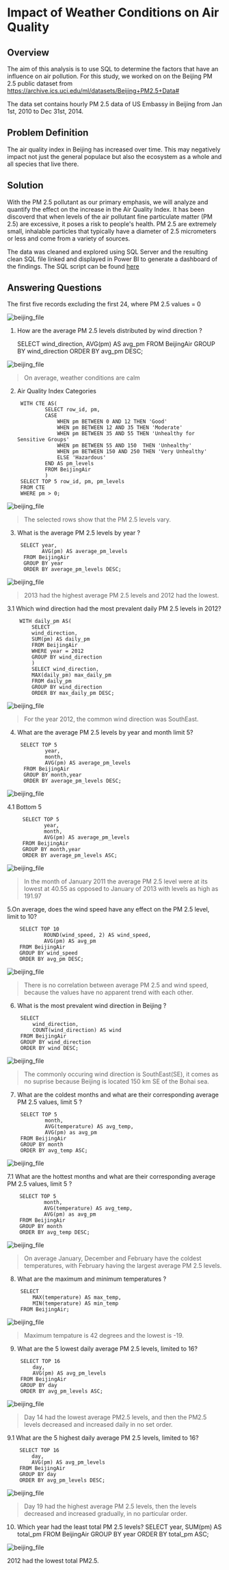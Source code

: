 # Impact of Weather Conditions on Air Quality

## Overview

The aim of this analysis is to use SQL to determine the factors that have an influence on air pollution.
For this study, we worked on on the Beijing PM 2.5 public dataset from https://archive.ics.uci.edu/ml/datasets/Beijing+PM2.5+Data#

The data set contains hourly PM 2.5 data of US Embassy in Beijing from Jan 1st, 2010 to Dec 31st, 2014.

## Problem Definition

The air quality index in Beijing has increased over time. This may negatively impact not just the general populace but also the ecosystem as a whole and all species that live there.

## Solution

With the PM 2.5 pollutant as our primary emphasis, we will analyze and quantify the effect on the increase in the Air Quality Index. It has been discoverd that when levels of the air pollutant fine particulate matter (PM 2.5) are excessive, it poses a risk to people's health.
PM 2.5 are extremely small, inhalable particles that typically have a diameter of 2.5 micrometers or less and come from a variety of sources.

The data was cleaned and explored using SQL Server and the resulting clean SQL file linked and displayed in Power BI to generate a dashboard of the findings.
The SQL script can be found [here](/air_quality.sql)

## Answering Questions

The first five records excluding the first 24, where PM 2.5 values = 0 

![beijing_file](images/sql_full.png)

1. How are the average PM 2.5 levels distributed by wind direction ?

	SELECT wind_direction,
		AVG(pm) AS avg_pm
	FROM BeijingAir
	GROUP BY wind_direction
	ORDER BY avg_pm DESC;
	
![beijing_file](images/sql_1.png)

> On average, weather conditions are calm 

2. Air Quality Index Categories 

		WITH CTE AS(
				SELECT row_id, pm,
				CASE
					WHEN pm BETWEEN 0 AND 12 THEN 'Good'
					WHEN pm BETWEEN 12 AND 35 THEN 'Moderate'
					WHEN pm BETWEEN 35 AND 55 THEN 'Unhealthy for Sensitive Groups'
					WHEN pm BETWEEN 55 AND 150  THEN 'Unhealthy'
					WHEN pm BETWEEN 150 AND 250 THEN 'Very Unhealthy'
					ELSE 'Hazardous'
				END AS pm_levels
				FROM BeijingAir
				)
		SELECT TOP 5 row_id, pm, pm_levels
		FROM CTE
		WHERE pm > 0;
	
![beijing_file](images/sql_2.png)

> The selected rows show that the PM 2.5 levels vary.

3. What is the average PM 2.5 levels by year ?
 
		SELECT year, 
		       AVG(pm) AS average_pm_levels
		 FROM BeijingAir
		 GROUP BY year 
		 ORDER BY average_pm_levels DESC;
	 
![beijing_file](images/sql_3.png)

> 2013 had the highest average PM 2.5 levels and 2012 had the lowest.

3.1 Which wind direction had the most prevalent daily PM 2.5 levels in 2012?

		WITH daily_pm AS(
			SELECT
			wind_direction,  
			SUM(pm) AS daily_pm
			FROM BeijingAir
			WHERE year = 2012
			GROUP BY wind_direction
			)
			SELECT wind_direction, 
			MAX(daily_pm) max_daily_pm
			FROM daily_pm
			GROUP BY wind_direction
			ORDER BY max_daily_pm DESC;
			
![beijing_file](images/sql_3.1.png)

> For the year 2012, the common wind direction was SouthEast.

4. What are the average PM 2.5 levels by year and month limit 5?

		SELECT TOP 5
				year,
				month,
				AVG(pm) AS average_pm_levels
		 FROM BeijingAir
		 GROUP BY month,year
		 ORDER BY average_pm_levels DESC;
		 
![beijing_file](images/sql_4.png)


4.1 Bottom 5

		 SELECT TOP 5
				year,
				month,
				AVG(pm) AS average_pm_levels
		 FROM BeijingAir
		 GROUP BY month,year
		 ORDER BY average_pm_levels ASC;
		 
![beijing_file](images/sql_4.1.png)

> In the month of January 2011 the average PM 2.5 level were at its lowest at 40.55 as opposed to January of 2013 with levels as high as 191.97

 5.On average, does the wind speed have any effect on the PM 2.5 level, limit to 10? 
 
		SELECT TOP 10 
				ROUND(wind_speed, 2) AS wind_speed, 
				AVG(pm) AS avg_pm
		FROM BeijingAir
		GROUP BY wind_speed 
		ORDER BY avg_pm DESC;
	
![beijing_file](images/sql_5.png)
  
 > There is no correlation between average PM 2.5 and wind speed, because the values have no apparent trend with each other.
  
6. What is the most prevalent wind direction in Beijing ?

		SELECT 
			wind_direction,
			COUNT(wind_direction) AS wind
		FROM BeijingAir
		GROUP BY wind_direction
		ORDER BY wind DESC;
		
![beijing_file](images/sql_6.png)

> The commonly occuring wind direction is SouthEast(SE), it comes as no suprise because Beijing is located 150 km SE of the Bohai sea.

7. What are the coldest months and what are their corresponding average PM 2.5 values, limit 5 ?

		SELECT TOP 5
				month,
				AVG(temperature) AS avg_temp, 
				AVG(pm) as avg_pm
		FROM BeijingAir
		GROUP BY month
		ORDER BY avg_temp ASC;

![beijing_file](images/sql_7.png)

7.1 What are the hottest months and what are their corresponding average PM 2.5 values, limit 5 ?

		SELECT TOP 5
				month,
				AVG(temperature) AS avg_temp, 
				AVG(pm) as avg_pm
		FROM BeijingAir
		GROUP BY month
		ORDER BY avg_temp DESC;

![beijing_file](images/sql_7.1.png)

> On average January, December and February have the coldest temperatures, with February having the largest average PM 2.5 levels.

8. What are the maximum and minimum temperatures ?

		SELECT 
			MAX(temperature) AS max_temp,
			MIN(temperature) AS min_temp
		FROM BeijingAir;
		
![beijing_file](images/sql_8.png)

> Maximum tempature is 42 degrees and the lowest is -19.

9. What are the 5 lowest daily average PM 2.5 levels, limited to 16?

		SELECT TOP 16
			day,
			AVG(pm) AS avg_pm_levels
		FROM BeijingAir
		GROUP BY day
		ORDER BY avg_pm_levels ASC;
		
![beijing_file](images/sql_9.png)

> Day 14 had the lowest average PM2.5 levels, and then the PM2.5 levels decreased and increased daily in no set order.

9.1 What are the 5 highest daily average PM 2.5 levels, limited to 16?

		SELECT TOP 16
			day,
			AVG(pm) AS avg_pm_levels
		FROM BeijingAir
		GROUP BY day
		ORDER BY avg_pm_levels DESC;
		
![beijing_file](images/sql_9.1.png)

> Day 19 had the highest average PM 2.5 levels, then the levels decreased and increased gradually, in no particular order.

10. Which year had the least total PM 2.5 levels?
		SELECT 
			year,
			SUM(pm) AS total_pm
		FROM BeijingAir
		GROUP BY year
		ORDER BY total_pm ASC;
		
![beijing_file](images/sql_10.png)

2012 had the lowest total PM2.5.

